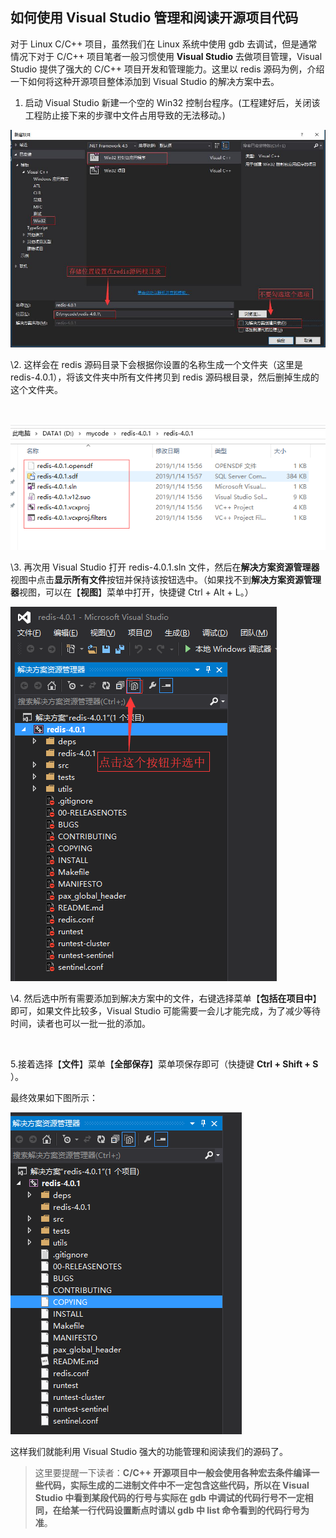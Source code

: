 ## 如何使用 Visual Studio 管理和阅读开源项目代码

对于 Linux C/C++ 项目，虽然我们在 Linux 系统中使用 gdb 去调试，但是通常情况下对于 C/C++ 项目笔者一般习惯使用 **Visual Studio** 去做项目管理，Visual Studio 提供了强大的 C/C++ 项目开发和管理能力。这里以 redis 源码为例，介绍一下如何将这种开源项目整体添加到 Visual Studio 的解决方案中去。

1. 启动 Visual Studio 新建一个空的 Win32 控制台程序。(工程建好后，关闭该工程防止接下来的步骤中文件占用导致的无法移动。)

![img](../imgs/vs1.png)

\2. 这样会在 redis 源码目录下会根据你设置的名称生成一个文件夹（这里是 redis-4.0.1），将该文件夹中所有文件拷贝到 redis 源码根目录，然后删掉生成的这个文件夹。

![img](data:image/gif;base64,iVBORw0KGgoAAAANSUhEUgAAAAEAAAABCAYAAAAfFcSJAAAADUlEQVQImWNgYGBgAAAABQABh6FO1AAAAABJRU5ErkJggg==)



![img](../imgs/vs2.png)

 \3. 再次用 Visual Studio 打开 redis-4.0.1.sln 文件，然后在**解决方案资源管理器**视图中点击**显示所有文件**按钮并保持该按钮选中。（如果找不到**解决方案资源管理器**视图，可以在【**视图**】菜单中打开，快捷键 Ctrl + Alt + L。）

![img](../imgs/vs3.png)



\4. 然后选中所有需要添加到解决方案中的文件，右键选择菜单【**包括在项目中**】即可，如果文件比较多，Visual Studio 可能需要一会儿才能完成，为了减少等待时间，读者也可以一批一批的添加。

![img](data:image/gif;base64,iVBORw0KGgoAAAANSUhEUgAAAAEAAAABCAYAAAAfFcSJAAAADUlEQVQImWNgYGBgAAAABQABh6FO1AAAAABJRU5ErkJggg==)



5.接着选择【**文件**】菜单【**全部保存**】菜单项保存即可（快捷键 **Ctrl + Shift + S** ）。

最终效果如下图所示：

![img](../imgs/vs4.png)



这样我们就能利用 Visual Studio 强大的功能管理和阅读我们的源码了。

> 这里要提醒一下读者：**C/C++ 开源项目中一般会使用各种宏去条件编译一些代码，实际生成的二进制文件中不一定包含这些代码，所以在 Visual Studio 中看到某段代码的行号与实际在 gdb 中调试的代码行号不一定相同，在给某一行代码设置断点时请以 gdb 中 list 命令看到的代码行号为准**。

